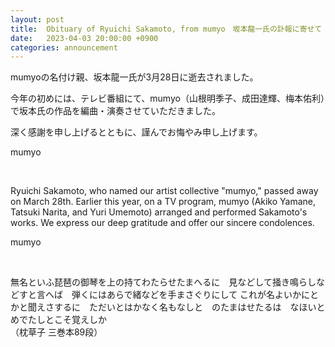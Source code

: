 ```yaml
---
layout: post
title:  Obituary of Ryuichi Sakamoto, from mumyo　坂本龍一氏の訃報に寄せて - mumyo
date:   2023-04-03 20:00:00 +0900
categories: announcement
---
```


mumyoの名付け親、坂本龍一氏が3月28日に逝去されました。

今年の初めには、テレビ番組にて、mumyo（山根明季子、成田達輝、梅本佑利）で坂本氏の作品を編曲・演奏させていただきました。

深く感謝を申し上げるとともに、謹んでお悔やみ申し上げます。

mumyo

&nbsp;

Ryuichi Sakamoto, who named our artist collective "mumyo," passed away on March 28th. Earlier this year, on a TV program, mumyo (Akiko Yamane, Tatsuki Narita, and Yuri Umemoto) arranged and performed Sakamoto's works. We express our deep gratitude and offer our sincere condolences.

mumyo

&nbsp;

無名といふ琵琶の御琴を上の持てわたらせたまへるに　見などして掻き鳴らしなどすと言へば　弾くにはあらで緒などを手まさぐりにして これが名よいかにとかと聞えさするに　ただいとはかなく名もなしと　のたまはせたるは　なほいとめでたしとこそ覚えしか  
（枕草子 三巻本89段）
